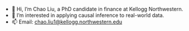 - 👋 Hi, I’m Chao Liu, a PhD candidate in finance at Kellogg Northwestern. 
- 👀 I’m interested in applying causal inference to real-world data.
- 📫 Email: chao.liu1@kellogg.northwestern.edu

<!---
chaoliu-kellogg/chaoliu-kellogg is a ✨ special ✨ repository because its `README.md` (this file) appears on your GitHub profile.
You can click the Preview link to take a look at your changes.
--->
